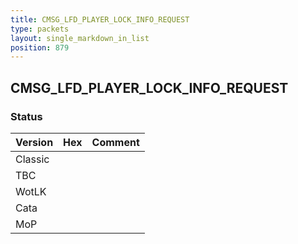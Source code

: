 ```yaml
---
title: CMSG_LFD_PLAYER_LOCK_INFO_REQUEST
type: packets
layout: single_markdown_in_list
position: 879
---
```


## CMSG_LFD_PLAYER_LOCK_INFO_REQUEST

### Status

Version    | Hex        | Comment
---------- | ---------- | ---------- 
Classic    |            |
TBC        |            |
WotLK      |            |
Cata       |            |
MoP        |            |